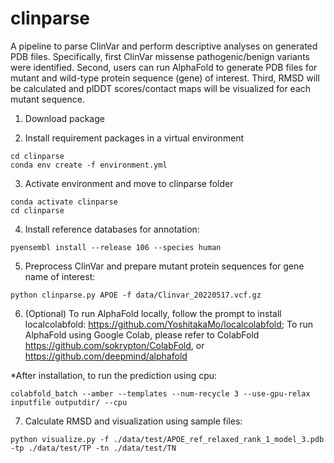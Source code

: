 # clinparse
A pipeline to parse ClinVar and perform descriptive analyses on generated PDB files. Specifically, first ClinVar missense pathogenic/benign variants were identified. Second, users can run AlphaFold to generate PDB files for mutant and wild-type protein sequence (gene) of interest. Third, RMSD will be calculated and plDDT scores/contact maps will be visualized for each mutant sequence.

1. Download package

2. Install requirement packages in a virtual environment

```
cd clinparse
conda env create -f environment.yml
```

3. Activate environment and move to clinparse folder

```
conda activate clinparse
cd clinparse
```

4. Install reference databases for annotation:

```
pyensembl install --release 106 --species human
```

5. Preprocess ClinVar and prepare mutant protein sequences for gene name of interest:

```
python clinparse.py APOE -f data/Clinvar_20220517.vcf.gz 
```

6. (Optional) To run AlphaFold locally, follow the prompt to install localcolabfold: https://github.com/YoshitakaMo/localcolabfold;
To run AlphaFold using Google Colab, please refer to ColabFold https://github.com/sokrypton/ColabFold, or https://github.com/deepmind/alphafold

  *After installation, to run the prediction using cpu:
  
  ```
  colabfold_batch --amber --templates --num-recycle 3 --use-gpu-relax inputfile outputdir/ --cpu
  ```
  
7. Calculate RMSD and visualization using sample files:

```
python visualize.py -f ./data/test/APOE_ref_relaxed_rank_1_model_3.pdb -tp ./data/test/TP -tn ./data/test/TN
```

